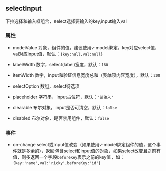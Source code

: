 ## selectInput

下拉选择和输入框组合，select选择要输入的key,input输入val

### 属性

- modelValue 对象，组件的值，建议使用v-model绑定，key对应select值，val对应input值，默认：`{key:null,val:null}`

- labelWidth 数字，select(label)宽度，默认：`160`

- itemWidth 数字，input和验证信息宽度总和（表单项内容宽度），默认：`200`

- selectOption 数组，select待选项

- placeholder 字符串，input占位符，默认：`'请输入'`

- clearable 布尔对象，input是否可清空，默认：`false`

- disabled 布尔对象，是否禁用组件，默认：`false`

### 事件

- on-change select或input值改变（如果使用v-model绑定组件的值，这个事件就是多余的），返回包含select和input值的对象，如果select改变且之前有值，则多返回一个字段`beforeKey`表示之前的key值，如：`{key:'name',val:'ricky',beforeKey:'id'}`
